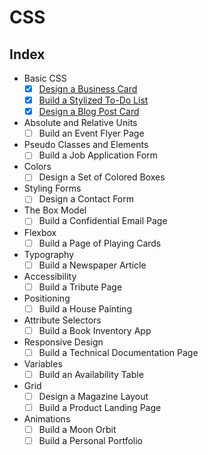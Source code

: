 # CSS

## Index

- Basic CSS
  - [x] [Design a Business Card](./01-business-card/index.html)
  - [x] [Build a Stylized To-Do List](./02-todo-list/index.html)
  - [x] [Design a Blog Post Card](./03-blog-post-card/index.html)
- Absolute and Relative Units
  - [ ] Build an Event Flyer Page
- Pseudo Classes and Elements
  - [ ] Build a Job Application Form
- Colors
  - [ ] Design a Set of Colored Boxes
- Styling Forms
  - [ ] Design a Contact Form
- The Box Model
  - [ ] Build a Confidential Email Page
- Flexbox
  - [ ] Build a Page of Playing Cards
- Typography
  - [ ] Build a Newspaper Article
- Accessibility
  - [ ] Build a Tribute Page
- Positioning
  - [ ] Build a House Painting
- Attribute Selectors
  - [ ] Build a Book Inventory App
- Responsive Design
  - [ ] Build a Technical Documentation Page
- Variables
  - [ ] Build an Availability Table
- Grid
  - [ ] Design a Magazine Layout
  - [ ] Build a Product Landing Page
- Animations
  - [ ] Build a Moon Orbit
  - [ ] Build a Personal Portfolio
